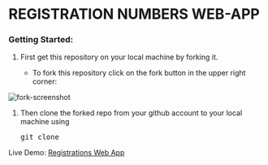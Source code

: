 <h1>REGISTRATION NUMBERS WEB-APP</h1>

<h3>Getting Started:</h3>
<ol>
	<li>First get this repository on your local machine by forking it.</li>
		<ul>
			<li>To fork this repository click on the fork button in the upper right corner:</li>
		</ul>
</ol>

![fork-screenshot](https://user-images.githubusercontent.com/22448019/29610658-33ca45b4-87fb-11e7-8b94-021e343f691d.png)

<ol>
<li style="display:none"></li>
	<li>Then clone the forked repo from your github account to your local machine using <pre>git clone <url></pre></li>
</ol>


Live Demo: <a href="http://registrations-numbers-webapp.herokuapp.com/">Registrations Web App</a>
